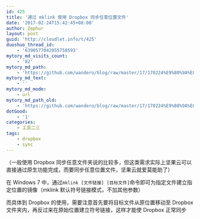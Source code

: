 ```yaml
---
id: 425
title: '通过 mklink 使用 Dropbox 同步任意位置文件'
date: '2017-02-24T15:42:45+08:00'
author: Zephur
layout: post
guid: 'http://cloudlet.info/t/425'
duoshuo_thread_id:
    - '6390577042055758593'
mytory_md_visits_count:
    - '82'
mytory_md_path:
    - 'https://github.com/wandero/blog/raw/master/17/170224%E9%80%9A%E8%BF%87%20mklink%20%E4%BD%BF%E7%94%A8%20Dropbox%20%E5%90%8C%E6%AD%A5%E4%BB%BB%E6%84%8F%E4%BD%8D%E7%BD%AE%E6%96%87%E4%BB%B6.md'
mytory_md_text:
    - ''
mytory_md_mode:
    - url
mytory_md_path_old:
    - 'https://github.com/wandero/blog/raw/master/17/170224%E9%80%9A%E8%BF%87%20mklink%20%E4%BD%BF%E7%94%A8%20Dropbox%20%E5%90%8C%E6%AD%A5%E4%BB%BB%E6%84%8F%E4%BD%8D%E7%BD%AE%E6%96%87%E4%BB%B6.md'
dotGood:
    - '1'
categories:
    - 工具二三
tags:
    - dropbox
    - sync
---
```


（一般使用 Dropbox 同步任意文件夹说的比较多，但这类需求实际上坚果云可以直接通过原生功能完成，而要同步任意位置文件，坚果云就爱莫能助了）

在 Windows 7 中，通过`mklink [文件链接] [目标文件]`命令即可为指定文件建立指定位置的镜像（mklink 默认符号链接模式，不加其他参数）

而具体到 Dropbox 的使用，需要注意首先要将目标文件从原位置移动至 Dropbox 文件夹内，再反过来在原始位置建立符号链接，这样才能使 Dropbox 正常同步